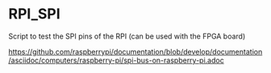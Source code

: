 # RPI_SPI

Script to test the SPI pins of the RPI (can be used with the FPGA board)

https://github.com/raspberrypi/documentation/blob/develop/documentation/asciidoc/computers/raspberry-pi/spi-bus-on-raspberry-pi.adoc
